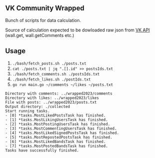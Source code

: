 ## VK Community Wrapped

Bunch of scripts for data calculation. 

Source of calculation expected to be dowloaded raw json from [VK API](https://dev.vk.com/en/method) (wall.get, wall.getComments etc.)

## Usage

1. `./bash/fetch_posts.sh ./posts.txt`
2. `cat ./posts.txt | jq ".[].id" >> postsIds.txt`
3. `./bash/fetch_comments.sh ./postsIds.txt`
4. `./bash/fetch_likes.sh ./postIds.txt`
5. `go run main.go ~/comments ~/likes ~/posts.txt`
```
Directory with comments: ../wrapped2023/comments
Directory with likes: ../wrapped2023/likes
File with posts: ../wrapped2023/posts.txt
Output directory: ./collected
Start running tasks.
- [0] *tasks.MostLikedPostsTask has finished.
- [1] *tasks.MostLikingUsersTask has finished.
- [2] *tasks.MostPostingUsersTask has finished.
- [3] *tasks.MostCommentingUsersTask has finished.
- [4] *tasks.MostLikedSignedPostsTask has finished.
- [5] *tasks.MostRepostedPostsTask has finished.
- [6] *tasks.MostLikedBandsTask has finished.
- [7] *tasks.MostPostedBandsTask has finished.
Tasks have successfully finished.
```
